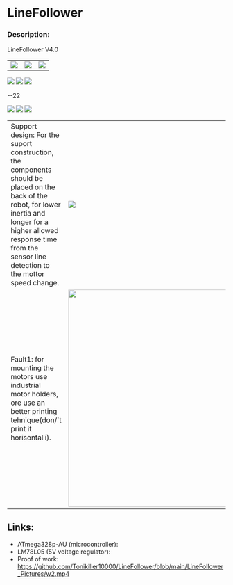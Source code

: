 # LineFollower

### Description:



<table>
  <tr>LineFollower V4.0</tr>
  <tr>
    <td><img src="https://github.com/Tonikiller10000/LineFollower/blob/main/LineFollower_Pictures/v51.png" ></td>
    <td><img src="https://github.com/Tonikiller10000/LineFollower/blob/main/LineFollower_Pictures/v41.png" ></td>
    <td><img src="https://github.com/Tonikiller10000/LineFollower/blob/main/LineFollower_Pictures/sch4.png" ></td>
  </tr>
</table>



<img src="https://github.com/Tonikiller10000/LineFollower/blob/main/LineFollower_Pictures/z1.png" >
<img src="https://github.com/Tonikiller10000/LineFollower/blob/main/LineFollower_Pictures/z2.png" >
<img src="https://github.com/Tonikiller10000/LineFollower/blob/main/LineFollower_Pictures/z3.png" >

--22

<img src="https://github.com/Tonikiller10000/LineFollower/blob/main/LineFollower_Pictures/w4.jpg" >
<img src="https://github.com/Tonikiller10000/LineFollower/blob/main/LineFollower_Pictures/w6.jpg" >
<img src="https://github.com/Tonikiller10000/LineFollower/blob/main/LineFollower_Pictures/zz.jpg" >



<table>
  <tr>
    <td>Support design: For the suport construction, the components should be placed on the back of the robot, for lower inertia 
    and longer for a higher allowed response time from the sensor line detection to the mottor speed change. 
    </td>
    <td><img src="https://github.com/Tonikiller10000/LineFollower/blob/main/LineFollower_Pictures/w3.png" ></td>
  </tr>
  <tr>
    <td>Fault1: for mounting the motors use industrial motor holders, ore use an better printing tehnique(don/`t print it horisontalli).
    </td>
    <td><img src="https://github.com/Tonikiller10000/LineFollower/blob/main/LineFollower_Pictures/w1.jpg" height = 500 width= 500></td>
  </tr>


</table>





## Links: 
- ATmega328p-AU (microcontroller): 
- LM78L05 (5V voltage regulator):
- Proof of work: https://github.com/Tonikiller10000/LineFollower/blob/main/LineFollower_Pictures/w2.mp4



